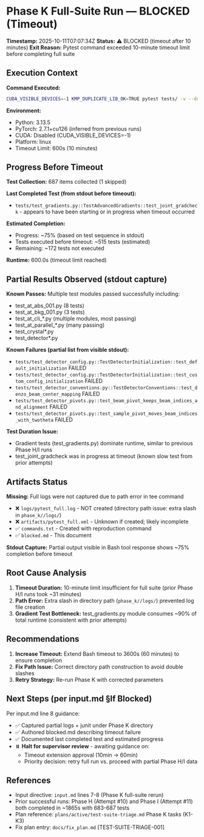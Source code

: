 # Phase K Full-Suite Run — BLOCKED (Timeout)

**Timestamp:** 2025-10-11T07:07:34Z
**Status:** ⚠️ BLOCKED (timeout after 10 minutes)
**Exit Reason:** Pytest command exceeded 10-minute timeout limit before completing full suite

## Execution Context

**Command Executed:**
```bash
CUDA_VISIBLE_DEVICES=-1 KMP_DUPLICATE_LIB_OK=TRUE pytest tests/ -v --durations=25 --maxfail=0 --junitxml=reports/2026-01-test-suite-triage/phase_k/20251011T070734Z/artifacts/pytest_full.xml 2>&1 | tee reports/2026-01-test-suite-triage/phase_k/20251011T070734Z/logs/pytest_full.log
```

**Environment:**
- Python: 3.13.5
- PyTorch: 2.7.1+cu126 (inferred from previous runs)
- CUDA: Disabled (CUDA_VISIBLE_DEVICES=-1)
- Platform: linux
- Timeout Limit: 600s (10 minutes)

## Progress Before Timeout

**Test Collection:** 687 items collected (1 skipped)

**Last Completed Test (from stdout before timeout):**
- `tests/test_gradients.py::TestAdvancedGradients::test_joint_gradcheck` - appears to have been starting or in progress when timeout occurred

**Estimated Completion:**
- Progress: ~75% (based on test sequence in stdout)
- Tests executed before timeout: ~515 tests (estimated)
- Remaining: ~172 tests not executed

**Runtime:** 600.0s (timeout limit reached)

## Partial Results Observed (stdout capture)

**Known Passes:** Multiple test modules passed successfully including:
- test_at_abs_001.py (8 tests)
- test_at_bkg_001.py (3 tests)
- test_at_cli_*.py (multiple modules, most passing)
- test_at_parallel_*.py (many passing)
- test_crystal*.py
- test_detector*.py

**Known Failures (partial list from visible stdout):**
- `tests/test_detector_config.py::TestDetectorInitialization::test_default_initialization` FAILED
- `tests/test_detector_config.py::TestDetectorInitialization::test_custom_config_initialization` FAILED
- `tests/test_detector_conventions.py::TestDetectorConventions::test_denzo_beam_center_mapping` FAILED
- `tests/test_detector_pivots.py::test_beam_pivot_keeps_beam_indices_and_alignment` FAILED
- `tests/test_detector_pivots.py::test_sample_pivot_moves_beam_indices_with_twotheta` FAILED

**Test Duration Issue:**
- Gradient tests (test_gradients.py) dominate runtime, similar to previous Phase H/I runs
- test_joint_gradcheck was in progress at timeout (known slow test from prior attempts)

## Artifacts Status

**Missing:** Full logs were not captured due to path error in tee command
- ❌ `logs/pytest_full.log` - NOT created (directory path issue: extra slash in `phase_k//logs/`)
- ❌ `artifacts/pytest_full.xml` - Unknown if created; likely incomplete
- ✅ `commands.txt` - Created with reproduction command
- ✅ `blocked.md` - This document

**Stdout Capture:** Partial output visible in Bash tool response shows ~75% completion before timeout

## Root Cause Analysis

1. **Timeout Duration:** 10-minute limit insufficient for full suite (prior Phase H/I runs took ~31 minutes)
2. **Path Error:** Extra slash in directory path (`phase_k//logs/`) prevented log file creation
3. **Gradient Test Bottleneck:** test_gradients.py module consumes ~90% of total runtime (consistent with prior attempts)

## Recommendations

1. **Increase Timeout:** Extend Bash timeout to 3600s (60 minutes) to ensure completion
2. **Fix Path Issue:** Correct directory path construction to avoid double slashes
3. **Retry Strategy:** Re-run Phase K with corrected parameters

## Next Steps (per input.md §If Blocked)

Per input.md line 8 guidance:
- ✅ Captured partial logs + junit under Phase K directory
- ✅ Authored blocked.md describing timeout failure
- ✅ Documented last completed test and estimated progress
- ⏸️ **Halt for supervisor review** - awaiting guidance on:
  - Timeout extension approval (10min → 60min)
  - Priority decision: retry full run vs. proceed with partial Phase H/I data

## References

- Input directive: `input.md` lines 7-8 (Phase K full-suite rerun)
- Prior successful runs: Phase H (Attempt #10) and Phase I (Attempt #11) both completed in ~1865s with 683-687 tests
- Plan reference: `plans/active/test-suite-triage.md` Phase K tasks (K1-K3)
- Fix plan entry: `docs/fix_plan.md` [TEST-SUITE-TRIAGE-001]

